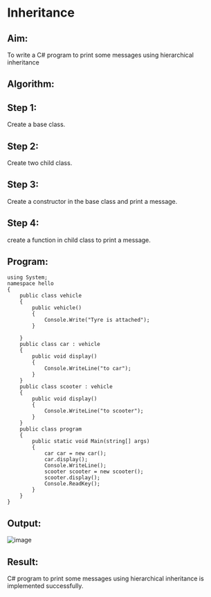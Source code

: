 # Inheritance

## Aim:
To write a C# program to print some messages using hierarchical inheritance


## Algorithm:
## Step 1:
Create a base class.

## Step 2:
Create two child class.

## Step 3:
Create a constructor in the base class and print a message.

## Step 4:
create a function in child class to print a message.

## Program:

```
using System;
namespace hello
{
    public class vehicle
    {
        public vehicle()
        {
            Console.Write("Tyre is attached");
        }

    }
    public class car : vehicle
    {
        public void display()
        {
            Console.WriteLine("to car");
        }
    }
    public class scooter : vehicle
    {
        public void display()
        {
            Console.WriteLine("to scooter");
        }
    }
    public class program
    {
        public static void Main(string[] args)
        {
            car car = new car();
            car.display();
            Console.WriteLine();
            scooter scooter = new scooter();
            scooter.display();
            Console.ReadKey();
        }
    }
}
```
## Output:
![image](https://user-images.githubusercontent.com/94164665/173244476-8f33b98b-508f-4f79-8ddc-8fdc348db683.png)


## Result:
C# program to print some messages using hierarchical inheritance is implemented successfully.


